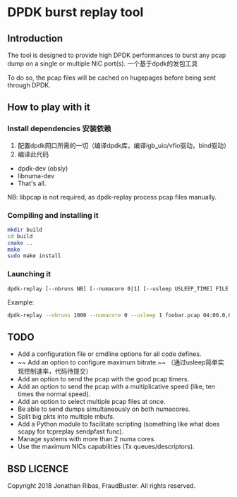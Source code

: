 # DPDK burst replay tool

## Introduction

The tool is designed to provide high DPDK performances to burst any pcap dump on
a single or multiple NIC port(s).
一个基于dpdk的发包工具

To do so, the pcap files will be cached on hugepages before being sent through DPDK.

## How to play with it

### Install dependencies 安装依赖
1. 配置dpdk网口所需的一切（编译dpdk库，编译igb_uio/vfio驱动，bind驱动）
2. 编译此代码
* dpdk-dev (obsly)
* libnuma-dev
* That's all.

NB: libpcap is not required, as dpdk-replay process pcap files manually.

### Compiling and installing it

```bash
mkdir build
cd build
cmake ..
make
sudo make install
```

### Launching it

```bash
dpdk-replay [--nbruns NB] [--numacore 0|1] [--usleep USLEEP_TIME] FILE NIC_ADDR[,NIC_ADDR...]
```

Example:
```bash
dpdk-replay --nbruns 1000 --numacore 0 --usleep 1 foobar.pcap 04:00.0,04:00.1,04:00.2,04:00.3
```

## TODO

* Add a configuration file or cmdline options for all code defines.
* ~~ Add an option to configure maximum bitrate.~~ （通过usleep简单实现控制速率，代码待提交）
* Add an option to send the pcap with the good pcap timers.
* Add an option to send the pcap with a multiplicative speed (like, ten times the normal speed).
* Add an option to select multiple pcap files at once.
* Be able to send dumps simultaneously on both numacores.
* Split big pkts into multiple mbufs.
* Add a Python module to facilitate scripting (something like what does scapy for tcpreplay sendpfast func).
* Manage systems with more than 2 numa cores.
* Use the maximum NICs capabilities (Tx queues/descriptors).

## BSD LICENCE

Copyright 2018 Jonathan Ribas, FraudBuster. All rights reserved.
